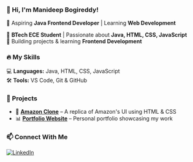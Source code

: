 ### 👋 Hi, I'm Manideep Bogireddy!  
🚀 Aspiring **Java Frontend Developer** | Learning **Web Development**  

🔹 **BTech ECE Student** | Passionate about **Java, HTML, CSS, JavaScript**  
🔹 Building projects & learning **Frontend Development**  

### 🔥 My Skills  
💻 **Languages:** Java, HTML, CSS, JavaScript  
🛠️ **Tools:** VS Code, Git & GitHub  

### 📌 Projects  
- 🚀 **[Amazon Clone](#)** – A replica of Amazon's UI using HTML & CSS  
- 📊 **[Portfolio Website](#)** – Personal portfolio showcasing my work  

### 📫 Connect With Me  
[![LinkedIn](https://img.shields.io/badge/LinkedIn-Profile-blue?style=flat&logo=linkedin)](https://www.linkedin.com/in/manideep-bogireddy-3166b2353)  
